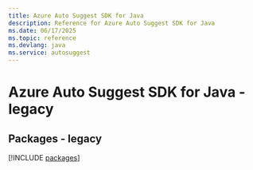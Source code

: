 ```yaml
---
title: Azure Auto Suggest SDK for Java
description: Reference for Azure Auto Suggest SDK for Java
ms.date: 06/17/2025
ms.topic: reference
ms.devlang: java
ms.service: autosuggest
---
```

# Azure Auto Suggest SDK for Java - legacy
## Packages - legacy
[!INCLUDE [packages](auto-suggest-index.md)]